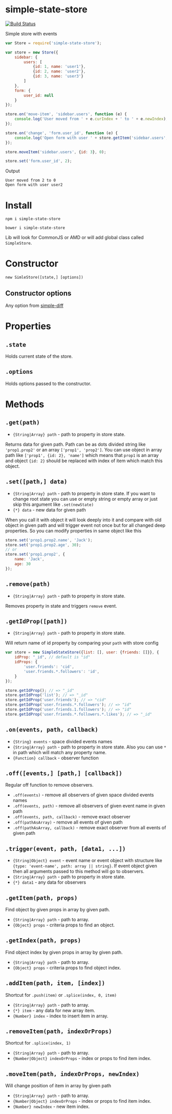 simple-state-store
==================

[![Build Status](https://travis-ci.org/redexp/simple-store.svg?branch=master)](https://travis-ci.org/redexp/simple-store)

Simple store with events

```javascript
var Store = require('simple-state-store');

var store = new Store({
    sidebar: {
        users: [
            {id: 1, name: 'user1'},
            {id: 2, name: 'user2'},
            {id: 3, name: 'user3'}
        ]
    },
    form: {
        user_id: null
    }
});

store.on('move-item', 'sidebar.users', function (e) {
    console.log('User moved from ' + e.curIndex + ' to ' + e.newIndex);
});

store.on('change', 'form.user_id', function (e) {
    console.log('Open form with user ' + store.getItem('sidebar.users', {id: e.newValue}).name);
});

store.moveItem('sidebar.users', {id: 3}, 0);

store.set('form.user_id', 2);
```
Output
```
User moved from 2 to 0
Open form with user user2
```

# Install

`npm i simple-state-store`

`bower i simple-state-store`

Lib will look for CommonJS or AMD or will add global class called `SimpleStore`.

# Constructor

`new SimleStore([state,] [options])`

## Constructor options

Any option from [simple-diff](https://github.com/redexp/simple-diff)

# Properties

## `.state`

Holds current state of the store.

## `.options`

Holds options passed to the constructor.

# Methods

## `.get(path)`

 * `{String|Array} path` - path to property in store state.

Returns data for given path. Path can be as dots divided string like `'prop1.prop2'` or an array `['prop1', 'prop2']`. You can use object in array path like `['prop1', {id: 2}, 'name']` which means that `prop1` is an array and object `{id: 2}` should be replaced with index of item which match this object. 

## `.set([path,] data)`

 * `{String|Array} path` - path to property in store state. If you want to change root state you can use or empty string or empty array or just skip this argument like `.set(newState)`
 * `{*} data` - new data for given path

When you call it with object it will look deeply into it and compare with old object in given path and will trigger event not once but for all changed deep properties. So you can modify properties in same object like this

```javascript
store.set('prop1.prop2.name', 'Jack');
store.set('prop1.prop2.age', 30);
// or
store.set('prop1.prop2', {
    name: 'Jack',
    age: 30
});
```

## `.remove(path)`
 
 * `{String|Array} path` - path to property in store state.

Removes property in state and triggers `remove` event.

## `.getIdProp([path])`

 * `{String|Array} path` - path to property in store state.
 
Will return name of id property by comparing your `path` with store config

```javascript
var store = new SimpleStateStore({list: [], user: {friends: []}}, {
    idProp: "_id", // default is "id"
    idProps: {
        'user.friends': 'cid',
        'user.friends.*.followers': 'id',
    }
});

store.getIdProp(); // => "_id"
store.getIdProp('list'); // => "_id"
store.getIdProp('user.friends'); // => "cid"
store.getIdProp('user.friends.*.followers'); // => "id"
store.getIdProp('user.friends.1.followers'); // => "id"
store.getIdProp('user.friends.*.followers.*.likes'); // => "_id"
```

## `.on(events, path, callback)`

 * `{String} events` - space divided events names
 * `{String|Array} path` - path to property in store state. Also you can use `*` in path which will match any property name. 
 * `{Function} callback` - observer function
  
## `.off([events,] [path,] [callback])`

Regular off function to remove observers.

 * `.off(events)` - remove all observers of given space divided events names
 * `.off(events, path)` - remove all observers of given event name in given path
 * `.off(events, path, callback)` - remove exact observer
 * `.off(pathAsArray)` - remove all events of given path
 * `.off(pathAsArray, callback)` - remove exact observer from all events of given path
 
## `.trigger(event, path, [data1, ...])`

 * `{String|Object} event` - event name or event object with structure like `{type: 'event-name', path: array || string}`. If event object given then all arguments passed to this method will go to observers.
 * `{String|Array} path` - path to property in store state.
 * `{*} data1` - any data for observers
 
## `.getItem(path, props)`
 
Find object by given props in array by given path.
 
 * `{String|Array} path` - path to array.
 * `{Object} props` - criteria props to find an object.
 
## `.getIndex(path, props)`

Find object index by given props in array by given path.
 
 * `{String|Array} path` - path to array.
 * `{Object} props` - criteria props to find object index.
 
## `.addItem(path, item, [index])`

Shortcut for `.push(item)` or `.splice(index, 0, item)`

 * `{String|Array} path` - path to array.
 * `{*} item` - any data for new array item.
 * `{Number} index` - index to insert item in array.
 
## `.removeItem(path, indexOrProps)`

Shortcut for `.splice(index, 1)`

 * `{String|Array} path` - path to array.
 * `{Number|Object} indexOrProps` - index or props to find item index.

## `.moveItem(path, indexOrProps, newIndex)`

Will change position of item in array by given path

 * `{String|Array} path` - path to array.
 * `{Number|Object} indexOrProps` - index or props to find item index.
 * `{Number} newIndex` - new item index. 